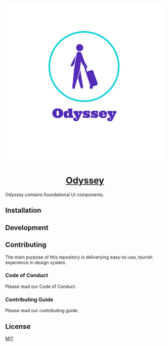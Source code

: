 <!--
![odyssey-logo](./assets/logo_transparent.png#gh-dark-mode-only)
![odyssey-logo](./assets/logo_solid.png#gh-light-mode-only)
-->

<!-- webhook test -->

<p align="center">
  <a href="https://odyssey.github.io">
    <img src="./assets/logo_transparent.png" height="500">  
    <h1 align="center">Odyssey</h1>
  </a>
</p>

Odyssey contains foundational UI components.

## Installation

## Development

## Contributing

The main purpose of this repository is deliverying easy-to-use, tourish experience in design system.

### Code of Conduct

Please read our Code of Conduct.

### Contributing Guide

Please read our contributing guide.

## License

[MIT](./LICENSE)
